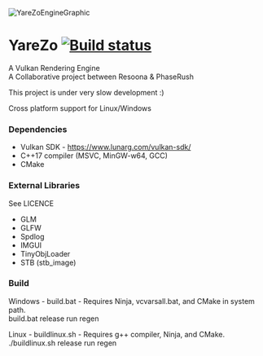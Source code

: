 ![YareZoEngineGraphic](https://i.imgur.com/y3som7P.png)

# YareZo [![Build status](https://ci.appveyor.com/api/projects/status/ibi6um09v5j03068?svg=true)](https://ci.appveyor.com/project/Resoona/yarezo)  
A Vulkan Rendering Engine  
A Collaborative project between Resoona & PhaseRush   

This project is under very slow development :)

Cross platform support for Linux/Windows

### Dependencies
- Vulkan SDK - https://www.lunarg.com/vulkan-sdk/  
- C++17 compiler (MSVC, MinGW-w64, GCC)  
- CMake  

### External Libraries
See LICENCE
- GLM
- GLFW
- Spdlog
- IMGUI
- TinyObjLoader
- STB (stb_image)

### Build
Windows - build.bat - Requires Ninja, vcvarsall.bat, and CMake in system path.  
build.bat release run regen  
  
Linux - buildlinux.sh - Requires g++ compiler, Ninja, and CMake.  
./buildlinux.sh release run regen
